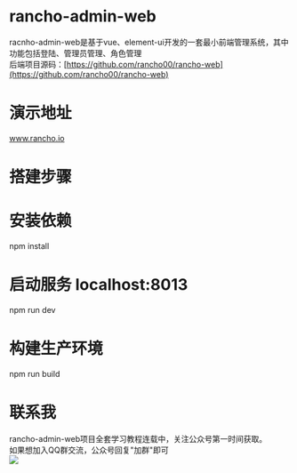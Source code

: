 # rancho-admin-web
racnho-admin-web是基于vue、element-ui开发的一套最小前端管理系统，其中功能包括登陆、管理员管理、角色管理<br>
后端项目源码：[https://github.com/rancho00/rancho-web](https://github.com/rancho00/rancho-web)
# 演示地址
  www.rancho.io
# 搭建步骤
  # 安装依赖
  npm install
  # 启动服务 localhost:8013
  npm run dev
  # 构建生产环境
  npm run build
# 联系我
  rancho-admin-web项目全套学习教程连载中，关注公众号第一时间获取。<br>
  如果想加入QQ群交流，公众号回复"加群"即可<br>
  ![](https://github.com/rancho00/rancho-web/blob/master/document/8cm.jpg)
